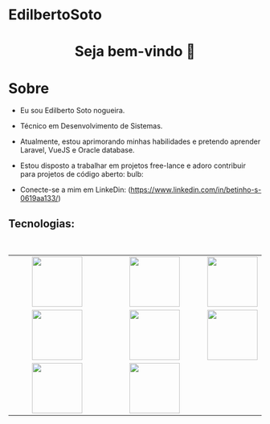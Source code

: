 # EdilbertoSoto

<h1 align = "center"> Seja bem-vindo 👋 </h1>

<h1>Sobre</h1>

* Eu sou Edilberto Soto nogueira.

* Técnico em Desenvolvimento de Sistemas.

* Atualmente, estou aprimorando minhas habilidades e pretendo aprender Laravel, VueJS e Oracle database.

* Estou disposto a trabalhar em projetos free-lance e adoro contribuir para projetos de código aberto: bulb:

* Conecte-se a mim em LinkeDin: (https://www.linkedin.com/in/betinho-s-0619aa133/)


## Tecnologias:

<br>
<table>
<tbody>
 <tr>
<td align = "center" width = "45%">
<span><b><center></center></b> </span> 
<img height = 100px src = "https://cdn.pixabay.com/photo/2017/08/05/11/16/logo-2582748_1280.png"> 
</td>

<td align = "center" width = "45%">
<span><b><center></center></b> </span> 
<img height = 100px src = "https://cdn.pixabay.com/photo/2017/08/05/11/16/logo-2582747_640.png"> 
</td>

<td align = "center" width = "45%">
<span><b><center></center></b> </span> 
<img height = 100px src = "https://getbootstrap.com/docs/5.0/assets/brand/bootstrap-social-logo.png"> 
</td>
</tr>

<tr>
<td align = "center" width = "45%">
<span><b><center></center></b> </span> 
<img height = 100px src = "https://upload.wikimedia.org/wikipedia/commons/thumb/9/99/Unofficial_JavaScript_logo_2.svg/1024px-Unofficial_JavaScript_logo_2.svg.png"> 
</td>

<td align = "center" width = "45%">
<span><b><center></center></b> </span> 
<img height = 100px src = "https://git-scm.com/images/logos/downloads/Git-Logo-2Color.png"> 
</td>

<td align = "center" width = "45%">
<span><b><center></center></b> </span> 
<img height = 100px src = "https://i0.wp.com/www.complexsql.com/wp-content/uploads/2017/01/sql-logo.jpg?ssl=1"> 
</td>
</tr>

<tr>
<td align = "center" width = "45%">
<span><b><center></center></b> </span> 
<img height = 100px src = "https://cdn4.iconfinder.com/data/icons/logos-and-brands/512/256_Php_logo-512.png"> 
</td>

<td align = "center" width = "45%">
<span><b><center></center></b> </span> 
<img height = 100px src = "https://secureservercdn.net/198.71.233.107/25l.a4e.myftpupload.com/wp-content/uploads/2020/06/6038586442907648-720x340.png"> 
</td>
</tr>

</tbody>
</table>
